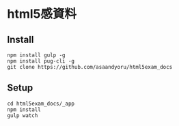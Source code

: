 # html5感資料

## Install

	npm install gulp -g
    npm install pug-cli -g
    git clone https://github.com/asaandyoru/html5exam_docs

## Setup

	cd html5exam_docs/_app
    npm install
    gulp watch
